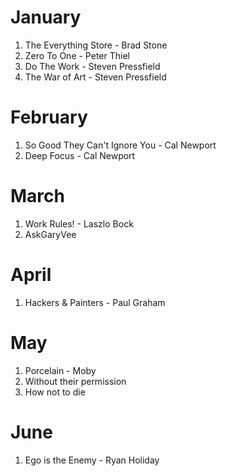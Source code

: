 # January 

1. The Everything Store - Brad Stone
2. Zero To One - Peter Thiel
3. Do The Work - Steven Pressfield
4. The War of Art - Steven Pressfield

# February 

1. So Good They Can't Ignore You - Cal Newport
2. Deep Focus - Cal Newport 

# March

1. Work Rules! - Laszlo Bock 
3. AskGaryVee 

# April 

1. Hackers & Painters - Paul Graham 

# May 

1. Porcelain - Moby 
2. Without their permission 
3. How not to die 

# June
1. Ego is the Enemy - Ryan Holiday


